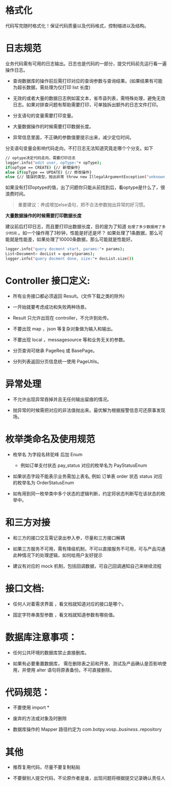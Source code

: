 # 格式化

代码写完随时格式化！保证代码质量以及代码格式，控制缩进以及结构。

# **日志规范**

业务代码需有可用的日志输出。日志也是代码的一部分，提交代码前先运行看一遍操作日志。

- 查询数据库的操作前后需打印对应的查询参数与查询结果。(如果结果有可能为超长数据，需处理为仅打印 list 长度)

- 无效的或者大量的数据日志例如富文本，省市县列表，需特殊处理，避免无效日志。如果对排查问题有帮助需要打印，可单独拆出额外的日志文件打印。

- 分支语句的变量需要打印变量。

- 大量数据操作的时候需要打印数据长度。

- 异常信息里面，不正确的参数值要提示出来，减少定位时间。

分支语句变量会影响代码走向，不打日志无法知道究竟走哪个个分支。如下

```Bash
// optype决定代码走向，需要打印日志
logger.info("edit user, opType:"+ opType);
if(opType == CREATE) {// 新增操作} 
else if(opType == UPDATE) {// 修改操作} 
else {// 错误的类型，抛出异常 throw new IllegalArgumentException("unknown optype:"+ opType);}
```

如果没有打印optype的值，出了问题你只能从前找到后，看optype是什么了，很浪费时间。

> 重要建议：养成增加else语句，把不合法参数抛出异常的好习惯。

**大量数据操作的时候需要打印数据长度**

建议前后打印日志，而且要打印出数据长度，目的是为了知道 `处理了多少数据用了多少时间` 。如一个操作用了3秒钟，性能是好还是坏？ 如果处理了1条数据，那么可能就是性能差，如果处理了10000条数据，那么可能就是性能好。

```Bash
logger.info("query docment start, params:"+ params);
List<Document> docList = query(params);
logger.info("query docment done, size:"+ docList.size())
```

# **Controller 接口定义:**

- 所有业务接口都必须返回 Result。(文件下载之类的除外)

- 一开始就要考虑成功和失败两种场景。

- Result 只允许出现在 controller，不允许到处传。

- 不要出现 map ，json 等复杂对象做为输入和输出。

- 不要出现 local ，messagesource 等和业务无关的参数。

- 分页查询可继承 PageReq 或 BasePage。

- 分列列表返回分页信息统一使用 PageUtils。

# **异常处理**

- 不允许出现异常吞掉并且无任何输出留痕的情况。

- 抛异常的时候需把对应的非法值抛出来。最优解为根据报警信息可还原事发现场。

# **枚举类命名及使用规范**

- 枚举名 为字段名转驼峰 后加 Enum
  - 例如订单支付状态 pay_status 对应的枚举名为 PayStatusEnum

- 如果状态字段不能表示业务需加上表名, 例如 订单表 order 状态 status 对应的枚举名为 OrderStatusEnum

- 如有用到同一枚举类中多个状态的逻辑判断，约定将状态判断写在该状态的枚举中。

# **和三方对接**

- 和三方的接口交互需记录出参入参，尽量和三方接口解耦

- 如果三方服务不可用，需有降级机制，不可以直接服务不可用，可与产品沟通此种情况下的处理逻辑，如何给用户友好提示

- 建议有对应的 mock 机制，包括回调数据，可自己回调通知自己来继续流程

# **接口文档:**

- 任何人对着需求界面 ，看文档就知道对应的接口是哪个。

- 固定字符串类型参数 ，看文档就知道参数有哪些值。

# **数据库注意事项：**

- 任何公共环境的数据库禁止直接删库。

- 如果有必要重置数据库， 需在删除表之前和开发、测试及产品确认是否影响使用，并使用 alter 语句将原表备份。不可直接删除。

# **代码规范：**

- 不要使用 import * 

- 废弃的方法或对象及时删除

- 数据库操作的 Mapper 路径约定为 com.botpy.vosp.*.business.*.repository

# **其他**

- 推荐复用代码，尽量不要复制粘贴 

- 不要替别人提交代码，不论原作者是谁，出现问题将根据提交记录确认责任人